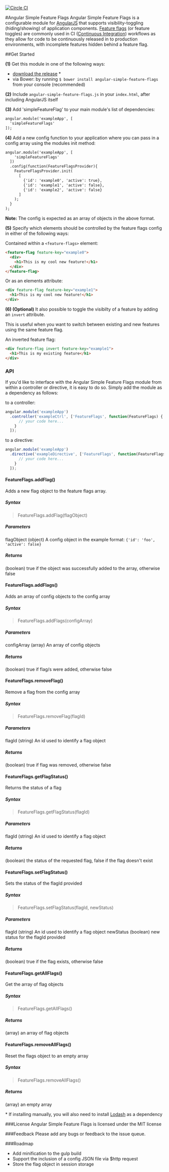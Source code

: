 [![Circle CI](https://circleci.com/gh/costacruise/angular-simple-feature-flags.svg?style=svg)](https://circleci.com/gh/costacruise/angular-simple-feature-flags)

#Angular Simple Feature Flags
Angular Simple Feature Flags is a configurable module for [AngularJS](https://angularjs.org/) that supports visibility-toggling (hiding/showing) of application components. [Feature flags](http://en.wikipedia.org/wiki/Feature_toggle) (or feature toggles) are commonly used in CI ([Continuous Integration](http://en.wikipedia.org/wiki/Continuous_integration)) workflows as they allow for code to be continuously released in to production environments, with incomplete features hidden behind a feature flag.

##Get Started

**(1)** Get this module in one of the following ways:

* [download the release](https://raw.githubusercontent.com/costacruise/angular-simple-feature-flags/master/angular-simple-feature-flags.js) *
* via Bower: by running `$ bower install angular-simple-feature-flags` from your console (recommended)


**(2)** Include `angular-simple-feature-flags.js` in your `index.html`, after including AngularJS itself


**(3)** Add 'simpleFeatureFlag' to your main module's list of dependencies:

```html
angular.module('exampleApp', [
  'simpleFeatureFlags'
]);
```

**(4)** Add a new config function to your application where you can pass in a config array using the modules init method:

```html
angular.module('exampleApp', [
    'simpleFeatureFlags'
  ])
  .config(function(FeatureFlagsProvider){
    FeatureFlagsProvider.init(
      [ 
        {'id': 'example0', 'active': true}, 
        {'id': 'example1', 'active': false},
        {'id': 'example2', 'active': false}
      ]
    );    
  }
);
```
**Note:** The config is expected as an array of objects in the above format.


**(5)** Specify which elements should be controlled by the feature flags config in either of the following ways:

Contained within a `<feature-flags>` element:
```html
<feature-flag feature-key="example0">
  <div>
    <h1>This is my cool new feature!</h1>
  </div>
</feature-flag>
```
Or as an elements attribute:
```html
<div feature-flag feature-key="example1">
  <h1>This is my cool new feature!</h1>
</div>
```

**(6) (Optional)** It also possible to toggle the visibilty of a feature by adding an `invert` attribute.

This is useful when you want to switch between existing and new features using the same feature flag.

An inverted feature flag:

```html
<div feature-flag invert feature-key="example1">
  <h1>This is my existing feature</h1>
</div>
```

### API

If you'd like to interface with the Angular Simple Feature Flags module from within a controller or directive, it is easy to do so. Simply add the module as a dependency as follows:

to a controller:
```javascript
angular.module('exampleApp')
  .controller('exampleCtrl', ['FeatureFlags', function(FeatureFlags) {
      // your code here...
    }
  ]);
```

to a directive:
```javascript
angular.module('exampleApp')
  .directive('exampleDirective', ['FeatureFlags', function(FeatureFlags) {
      // your code here...
    }
  ]);
```

#### FeatureFlags.addFlag()

Adds a new flag object to the feature flags array.
##### Syntax
> FeatureFlags.addFlag(flagObject)

##### Parameters
flagObject
(object) A config object in the example format: `{'id': 'foo', 'active': false}`
##### Returns 
(boolean) true if the object was successfully added to the array, otherwise false




#### FeatureFlags.addFlags()
Adds an array of config objects to the config array
##### Syntax
> FeatureFlags.addFlags(configArray)

##### Parameters
configArray
(array) An array of config objects 
##### Returns 
(boolean) true if flag/s were added, otherwise false




#### FeatureFlags.removeFlag()
Remove a flag from the config array
##### Syntax
> FeatureFlags.removeFlag(flagId)

##### Parameters
flagId
(string) An id used to identify a flag object

##### Returns 
(boolean) true if flag was removed, otherwise false




#### FeatureFlags.getFlagStatus()
Returns the status of a flag
##### Syntax
> FeatureFlags.getFlagStatus(flagId)

##### Parameters
flagId
(string) An id used to identify a flag object

##### Returns 
(boolean) the status of the requested flag, false if the flag doesn't exist




#### FeatureFlags.setFlagStatus()
Sets the status of the flagId provided
##### Syntax
> FeatureFlags.setFlagStatus(flagId, newStatus) 

##### Parameters
flagId
(string) An id used to identify a flag object
newStatus
(boolean) new status for the flagId provided

##### Returns 
(boolean) true if the flag exists, otherwise false





#### FeatureFlags.getAllFlags()
Get the array of flag objects

##### Syntax
> FeatureFlags.getAllFlags()

##### Returns 
(array) an array of flag objects




#### FeatureFlags.removeAllFlags()
Reset the flags object to an empty array

##### Syntax
> FeatureFlags.removeAllFlags()

##### Returns 
(array) an empty array


\* If installing manually, you will also need to install [Lodash](https://github.com/lodash/lodash) as a dependency

###License
Angular Simple Feature Flags is licensed under the MIT license

###Feedback
Please add any bugs or feedback to the issue queue.

###Roadmap
* Add minification to the gulp build
* Support the inclusion of a config JSON file via $http request
* Store the flag object in session storage
